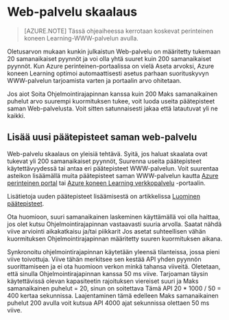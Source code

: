 <properties
   pageTitle="WWW-palvelun skaalaus | Microsoft Azure"
   description="Opettele skaalata verkkopalvelun lisääntyvien samanaikainen ja lisätä uuden päätepisteet."
   services="machine-learning"
   documentationCenter=""
   authors="neerajkh"
   manager="srikants"
   editor="cgronlun"
   keywords="Azure konepohjaisten oppimistekniikoiden verkkopalvelut, operationalization, skaalaus-päätepisteen samanaikainen"
   />
<tags
   ms.service="machine-learning"
   ms.devlang="NA"
   ms.workload="data-services"
   ms.tgt_pltfrm="na"
   ms.topic="article"
   ms.date="10/05/2016"
   ms.author="neerajkh"/>

# <a name="scaling-a-web-service"></a>Web-palvelu skaalaus

>[AZURE.NOTE] Tässä ohjeaiheessa kerrotaan koskevat perinteinen koneen Learning-WWW-palvelun avulla. 

Oletusarvon mukaan kunkin julkaistun Web-palvelu on määritetty tukemaan 20 samanaikaiset pyynnöt ja voi olla yhtä suuret kuin 200 samanaikaiset pyynnöt. Kun Azure perinteinen-portaalissa on vielä Aseta arvoksi, Azure koneen Learning optimoi automaattisesti asetus parhaan suorituskyvyn WWW-palvelun tarjoamista varten ja portaalin arvo ohitetaan. 

Jos aiot Soita Ohjelmointirajapinnan kanssa kuin 200 Maks samanaikainen puhelut arvo suurempi kuormituksen tukee, voit luoda useita päätepisteet saman Web-palvelusta. Voit sitten satunnaisesti jakaa että latautuvat yli ne kaikki.

## <a name="add-new-endpoints-for-same-web-service"></a>Lisää uusi päätepisteet saman web-palvelu

Web-palvelu skaalaus on yleisiä tehtävä. Syitä, jos haluat skaalata ovat tukevat yli 200 samanaikaiset pyynnöt, Suurenna useita päätepisteet käytettävyydessä tai antaa eri päätepisteet WWW-palvelun. Voit suurentaa asteikon lisäämällä muita päätepisteet saman WWW-palvelun kautta [Azure perinteinen portal](https://manage.windowsazure.com/) tai [Azure koneen Learning verkkopalvelu](https://services.azureml.net/) -portaalin.

Lisätietoja uuden päätepisteet lisäämisestä on artikkelissa [Luominen päätepisteet](machine-learning-create-endpoint.md).

Ota huomioon, suuri samanaikainen laskeminen käyttämällä voi olla haittaa, jos olet kutsu Ohjelmointirajapinnan vastaavasti suuria arvolla. Saatat nähdä viive arviointi aikakatkaisu ja/tai piikkarit Jos asetat suhteellisen vähän kuormituksen Ohjelmointirajapinnan määritetty suuren kuormituksen aikana.

Synkronoitu ohjelmointirajapinnan käytetään yleensä tilanteissa, jossa pieni viive toivottuja. Viive tähän merkitsee sen kestää API yhden pyynnön suorittamiseen ja ei ota huomioon verkon minkä tahansa viiveitä. Oletetaan, että sinulla Ohjelmointirajapinnan kanssa 50 ms viive. Tarjoaman täysin käytettävissä olevan kapasiteetin rajoituksen viereiset suuri ja Maks samanaikainen puhelut = 20, sinun on soitettava Tämä API 20 * 1000 / 50 = 400 kertaa sekunnissa. Laajentaminen tämä edelleen Maks samanaikainen puhelut 200 avulla voit kutsua API 4000 ajat sekunnissa olettaen 50 ms viive.

<!--Image references-->
[1]: ./media/machine-learning-scaling-webservice/machlearn-1.png
[2]: ./media/machine-learning-scaling-webservice/machlearn-2.png
